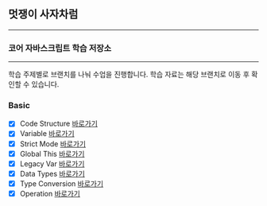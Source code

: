 ## 멋쟁이 사자차럼

---

### 코어 자바스크립트 학습 저장소

---

학습 주제별로 브랜치를 나눠 수업을 진행합니다.
학습 자료는 해당 브랜치로 이동 후 확인할 수 있습니다.

### Basic

- [x] Code Structure [바로가기](https://github.com/gofla1996/corejs/blob/main/client/chapter/core/01.codeStructure.js)
- [x] Variable [바로가기](https://github.com/gofla1996/corejs/blob/main/client/chapter/core/02.variables.js)
- [x] Strict Mode [바로가기](https://github.com/gofla1996/corejs/blob/01.core/client/chapter/core/03.strictMode.js)
- [x] Global This [바로가기](https://github.com/gofla1996/corejs/blob/01.core/client/chapter/core/04.globalThis.js)
- [x] Legacy Var [바로가기](https://github.com/gofla1996/corejs/blob/main/client/chapter/core/05.legacyVar.js)
- [x] Data Types [바로가기](https://github.com/gofla1996/corejs/blob/01.core/client/chapter/core/06.dataTypes.js)
- [x] Type Conversion [바로가기](https://github.com/gofla1996/corejs/blob/01.core/client/chapter/core/07.typeConversion.js)
- [x] Operation [바로가기](https://github.com/gofla1996/corejs/blob/01.core/client/chapter/core/08-1.operation.js)

